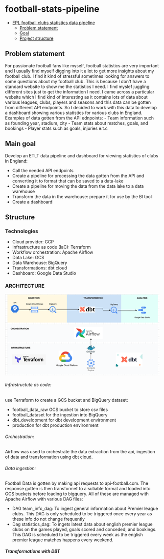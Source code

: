 # football-stats-pipeline
- [EPL football clubs statistics data pipeline](#football-stats-pipeline)
    - [Problem statement](#problem-statement)
    - [Goal](#main-goal)
    - [Project structure](#structure)

## Problem statement
For passionate football fans like myself, football statistics are very important and I usually find myself digging into it a lot to get more insights about my football club. I find it kind of stressful sometimes looking for answers to some questions about my football club. This is because I don't have a standard website to show me the statistics I need. I find myslef juggling different sites just to get the information I need. I came across a particular website which I find kind of interesting as it contains lots of data about various leagues, clubs, players and seasons and this data can be gotten from different API endpoints. So I decided to work with this data to develop a dashboard showing various statistics for various clubs in England. Examples of data gotten from the API ednpoints:
    - Team information such as founding year, stadium, city
    - Team stats about matches, goals, and bookings
    - Player stats such as goals, injuries e.t.c 

## Main goal
Develop an ETLT data pipeline and dashboard for viewing statistics of clubs in England:
- Call the needed API endpoints
- Create a pipeline for processing the data gotten from the API and converting it to format that can be saved to a data-lake
- Create a pipeline for moving the data from the data lake to a data warehouse
- Transform the data in the warehouse: prepare it for use by the BI tool
- Create a dashboard

## Structure
### Technologies
- Cloud provider: GCP
- Infrastructure as code (IaC): Terraform
- Workflow orchestration: Apache Airflow
- Data Lake: GCS
- Data Warehouse: BigQuery
- Transformations: dbt cloud
- Dashboard: Google Data Studio
### ARCHITECTURE
<p align="left">
    <img alt="pipeline architecture" src="./assets/architecture.png">
</p>

###### Infrastructute as code:
use Terraform to create a GCS bucket and BigQuery dataset:
- football_data_raw GCS bucket to store csv files 
- football_dataset for the ingestion into BigQuery
- dbt_development for dbt development environment
- production for dbt production environment

###### Orchestration:
Airflow was used to orchestrate the data extraction from the api, ingestion of data and transformation using dbt cloud.

###### Data ingestion:
Football Data is gotten by making api requests to api-football.com. The response gotten is then transformef to a sutiable format and loaded into GCS buckets before loading to bigquery. All of these are managed with Apache Airflow with various DAG files:
- DAG team_info_dag: To ingest general information about Premier league clubs. This DAG is only scheduled to be triggered once every year as these info do not change frequently
- Dag statistics_dag: To ingets latest data about english premier league clubs on the games played, goals scored and conceded, and bookings. This DAG is scheduled to be triggered every week as the english premier league matches happens every weekend. 

##### Transformations with DBT